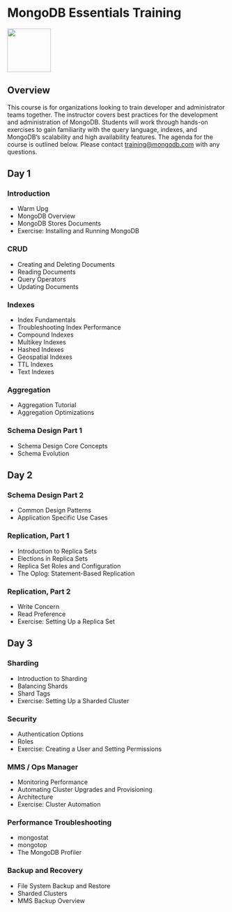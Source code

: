 # MongoDB Essentials Training

<img src="img/mongodb-university-logo.png" class="floatright single" style="width: 100px">

## Overview

This course is for organizations looking to train developer and administrator teams together. The instructor covers best practices for the development and administration of MongoDB. Students will work through hands-on exercises to gain familiarity with the query language, indexes, and MongoDB’s scalability and high availability features. The agenda for the course is outlined below. Please contact <a href="mailto:training@mongodb.com">training@mongodb.com</a> with any questions.

## Day 1

### Introduction

* Warm Upg
* MongoDB Overview
* MongoDB Stores Documents
* Exercise: Installing and Running MongoDB

### CRUD

* Creating and Deleting Documents
* Reading Documents
* Query Operators
* Updating Documents

### Indexes

* Index Fundamentals
* Troubleshooting Index Performance
* Compound Indexes
* Multikey Indexes
* Hashed Indexes
* Geospatial Indexes
* TTL Indexes
* Text Indexes

### Aggregation

* Aggregation Tutorial
* Aggregation Optimizations

### Schema Design Part 1

* Schema Design Core Concepts
* Schema Evolution

## Day 2

### Schema Design Part 2

* Common Design Patterns
* Application Specific Use Cases

### Replication, Part 1

* Introduction to Replica Sets
* Elections in Replica Sets
* Replica Set Roles and Configuration
* The Oplog: Statement-Based Replication

### Replication, Part 2

* Write Concern
* Read Preference
* Exercise: Setting Up a Replica Set

## Day 3

### Sharding

* Introduction to Sharding
* Balancing Shards
* Shard Tags
* Exercise: Setting Up a Sharded Cluster

### Security

* Authentication Options
* Roles
* Exercise: Creating a User and Setting Permissions

### MMS / Ops Manager

* Monitoring Performance 
* Automating Cluster Upgrades and Provisioning
* Architecture
* Exercise: Cluster Automation

### Performance Troubleshooting

* mongostat
* mongotop
* The MongoDB Profiler

### Backup and Recovery

* File System Backup and Restore
* Sharded Clusters
* MMS Backup Overview

<style>#resources_table{display:none;}</style>